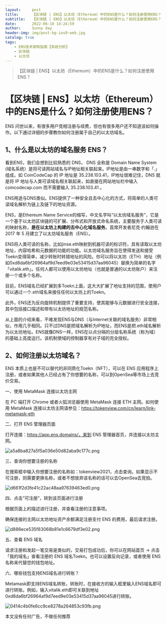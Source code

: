 ```yaml
---
layout:     post
title:      【区块链 | ENS】以太坊（Ethereum）中的ENS是什么？如何注册使用ENS？
subtitle:   【区块链 | ENS】以太坊（Ethereum）中的ENS是什么？如何注册使用ENS？
date:       2022-06-10 14:24:59
author:     Sunny day
header-img: img/post-bg-ios9-web.jpg
catalog: true
tags:
    - ENS技术架构指南【系统分析】
    - 区块链
    - 以太坊
---
```


>【区块链 | ENS】以太坊（Ethereum）中的ENS是什么？如何注册使用ENS？

# 【区块链 | ENS】以太坊（Ethereum）中的ENS是什么？如何注册使用ENS？


ENS 问世以来，有很多用户竞相注册与续费，但也有很多用户还不知道该如何操作。以下通过详细的步骤教你如何注册属于自己的以太坊域名。

## 1、什么是以太坊的域名服务 ENS？

看到ENS，我们会想到比较熟悉的 DNS， DNS 全称是 Domain Name System (域名系统）是将可读网站域名与IP地址相关联起来。IP地址是由一串数字和「.」组成，如 CoinCodeCap 的 IP 地址是 35.238.103.41，IP地址很难记住，DNS 就是将 IP 地址与人类可读域名相关联起来，如直接在网站地址栏中输入 coincodecap.com 而不需要输入 35.238.103.41 。

ENS用途与DNS类似。ENS提供了一种安全且去中心化的方式，将简单的人类可读域名解析为链上及链下的地址资源。

ENS，是Ethereum Name Service的缩写，中文名字叫“以太坊域名服务”，它是一个基于以太坊区块链的可扩展、分布式和开放式命名系统，主要服务于人类可读的映射名称，**是在以太坊上构建的去中心化域名服务**。首席开发者尼克·约翰逊在 2017 年 5 月建立了以太坊域名服务（ENS）。

ENS将人类可读的名称，比如jinse.eth映射到机器可读的标识符，具有读取以太坊地址，内容哈希和元数据的功能的功能。以太坊域名服务旨在使得发送和接受Toekn变得简单，减少转账时转错地址的风险。你可以将以太坊（ETH）地址（例如0xd8da6bf26964af9d7eed9e03e53415d37aa96045）替换为简单的名字「vitalik.eth」。任何人都可以使用以太坊地址（也就是普通的以太坊账户）来注册一个或多个名称。

目前，ENS域名已经扩展到多Toekn上面，这大大扩展了地址支持的范围，使用户可以通过一个.eth域名来接任任何以太坊上的Toekn。

此外，ENS还为反向旋转机制提供了重要支持，使其能够与元数据进行安全连接，其中包括接口描述和带有以太坊地址的规范名称。

从上面的介绍来看，不难发现ENS与DNS（与Internet关联的域名服务）非常相似，作用几乎相同。只不过DNS是把域名解析为IP地址，而ENS是把.eth域名解析为以太坊地址。ENS就像DNS一样，ENS在以点分隔的分层名称系统（称为域）的基础上高度运行。该机制使域的控制器享有对子域的完全授权。

## 2、如何注册以太坊域名？

ENS 本质上也是不可以替代的非同质化Toekn（NFT），可以在 ENS 应用程序上注册，或者如果其他人已经占有了你想要的名称，可以到OpenSea等市场上去竞价交易。

一、使用 MetaMask 连接以太坊主网

在 PC 端打开 Chrome 或者火狐浏览器使用 MetaMask 连接 ETH 主网。如何使用 MetaMask 连接以太坊主网请参见：https://tokenview.com/cn/learn/link-metamask-eth

二、打开 ENS 管理器页面

打开连接：https://app.ens.domains/，来到 ENS 管理器首页，并连接以太坊主网。

![a5a8ba827a5f5a036e50d82aba9c177c.png](https://img-blog.csdnimg.cn/img_convert/a5a8ba827a5f5a036e50d82aba9c177c.png)

三、查询你想要注册的名称

在搜索框中输入你想要注册的名称如：tokenview2021，点击查询。如果显示不可注册，则需要更换名称，或者不想放弃该名称的话可以去OpenSea去竞拍。

![d661f2d3fe41c22ac48aa97639463ed0.png](https://img-blog.csdnimg.cn/img_convert/d661f2d3fe41c22ac48aa97639463ed0.png)

四、点击“可注册”，转到该页面进行注册

根据页面上的描述进行注册，并查看注册的注意事项。

确保连接的主网以太坊地址资产余额满足注册支付 ENS 的费用，最后请求注册。

![d886ece535f83068b81e1c6679df3e02.png](https://img-blog.csdnimg.cn/img_convert/d886ece535f83068b81e1c6679df3e02.png)

五、查看 ENS 域名

请求注册和发起一笔交易是类似的，交易打包成功后，你可以在网站首页 -> 点击「我的域名」查看注册的 ENS 域名Toekn。也可以设置反向记录，或者使用 ENS 名称来代替您的钱包地址。

六、哪些钱包支持ENS域名进行转账？

Metamask即支持ENS域名转账，转账时，在接收方的输入框里输入ENS域名即可进行转账。例如，输入vitalik.eth即可关联到地址0xd8da6bf26964af9d7eed9e03e53415d37aa96045进行转账。

![0414c4b0fe6cc9ce8278a264853c93fb.png](https://img-blog.csdnimg.cn/img_convert/0414c4b0fe6cc9ce8278a264853c93fb.png)

本文没有任何广告，不做任何推荐


